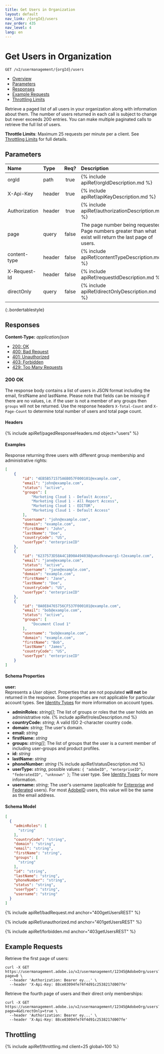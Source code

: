 ```yaml
---
title: Get Users in Organization
layout: default
nav_link: /{orgId}/users
nav_order: 435
nav_level: 4
lang: en
---
```


# <a name="getUsersWithPage" class="api-ref-title">Get Users in Organization</a>

```
GET /v2/usermanagement/{orgId}/users
```

* [Overview](#intro)
* [Parameters](#parameters)
* [Responses](#responses)
* [Example Requests](#exampleRequests)
* [Throttling Limits](#getUsersRESTThrottle)

<a name="intro" class="api-ref-subtitle"></a>
Retrieve a paged list of all users in your organization along with information about them. The number of users returned in each call is subject to change but never exceeds 200 entries. You can make multiple paginated calls to retrieve the full list of users.  

__Throttle Limits__: Maximum 25 requests per minute per a client. See [Throttling Limits](#getUsersRESTThrottle) for full details.

## <a name="parameters" class="api-ref-subtitle">Parameters</a>

| Name | Type | Req? | Description |
| :--- | :------ | :---: | :------ |
| orgId | path | true | {% include apiRef/orgIdDescription.md %} |
| X-Api-Key | header | true | {% include apiRef/apiKeyDescription.md %} |
| Authorization | header | true | {% include apiRef/authorizationDescription.md %} |
| page | query | false | The page number being requested. Page numbers greater than what exist will return the last page of users. |
| content-type | header | false | {% include apiRef/contentTypeDescription.md %} |
| X-Request-Id | header | false | {% include apiRef/requestIdDescription.md %} |
| directOnly | query | false | {% include apiRef/directOnlyDescription.md %} |
{:.bordertablestyle}

## <a name="responses" class="api-ref-subtitle">Responses</a>

__Content-Type:__ _application/json_

- [200: OK](#200getUsersREST)
- [400: Bad Request](#400getUsersREST)
- [401: Unauthorized](#401getUsersREST)
- [403: Forbidden](#403getUsersREST)
- [429: Too Many Requests](#getUsersRESTThrottle)

### <a name="200getUsersREST" class="api-ref-subtitle">200 OK</a>
The response body contains a list of users in JSON format including the email, firstName and lastName. Please note that fields can be missing if there are no values, i.e. if the user is not a member of any groups then `groups` will not be returned. Use the response headers `X-Total-Count` and `X-Page-Count` to determine total number of users and total page count.

#### Headers

{% include apiRef/pagedResponseHeaders.md object="users" %}

#### Examples
<a name="getUsersRESTExample" class="api-ref-subtitle">Response returning three users with different group membership and administrative rights:</a>
```json
[
    {
        "id": "4EB5B571575A6B057F000101@example.com",
        "email": "john@example.com",
        "status": "active",
        "groups": [
            "Marketing Cloud 1 - Default Access",
            "Marketing Cloud 1 - All Report Access",
            "Marketing Cloud 1 - EDITOR",
            "Marketing Cloud 1 - Default Access"
        ],
        "username": "john@example.com",
        "domain": "example.com",
        "firstName": "John",
        "lastName": "Doe",
        "countryCode": "US",
        "userType": "enterpriseID"
    },
    {
        "id": "6237573D58A4C1B90A494038@umsdkneworg1-t2example.com",
        "email": "jane@example.com",
        "status": "active",
        "username": "jane@example.com",
        "domain": "example.com",
        "firstName": "Jane",
        "lastName": "Doe",
        "countryCode": "US",
        "userType": "enterpriseID"
    },
    {
        "id": "0A0E84765756CF537F000101@example.com",
        "email": "bob@example.com",
        "status": "active",
        "groups": [
            "Document Cloud 1"
        ],
        "username": "bob@example.com",
        "domain": "example.com",
        "firstName": "Bob",
        "lastName": "James",
        "countryCode": "US",
        "userType": "enterpriseID"
    }
]
```

#### Schema Properties

__user:__  
Represents a _User_ object. Properties that are not populated __will not__ be returned in the response. Some properties are not applicable for particular account types. See [Identity Types](glossary.html#identity) for more information on account types.

* **adminRoles:** _string[]_; The list of groups or roles that the user holds an administrative role. {% include apiRef/rolesDescription.md %}
* __countryCode:__ _string_; A valid ISO 2-character country code.
* __domain:__ _string_; The user's domain.
* __email:__ _string_
* __firstName:__ _string_
* __groups:__ _string[]_; The list of groups that the user is a current member of including user-groups and product profiles.
* __id:__ _string_
* __lastName:__ _string_
* __phoneNumber:__ _string_
{% include apiRef/statusDescription.md %}
* __userType:__ _string_, possible values: `{ "adobeID", "enterpriseID", "federatedID", "unknown" }`; The user type. See [Identity Types](glossary.html#identity) for more information.
* __username:__ _string_; The user's username (applicable for [Enterprise](glossary.html#enterpriseId) and [Federated](glossary.html#federatedId) users). For most [AdobeID](glossary.html#adobeId) users, this value will be the same as the email address.

#### Schema Model

```json
[
  {
    "adminRoles": [
      "string"
    ],
    "countryCode": "string",
    "domain": "string",
    "email": "string",
    "firstName": "string",
    "groups": [
      "string"
    ],
    "id": "string",
    "lastName": "string",
    "phoneNumber": "string",
    "status": "string",
    "userType": "string",
    "username": "string"
  }
]
```

{% include apiRef/badRequest.md anchor="400getUsersREST" %}

{% include apiRef/unauthorized.md anchor="401getUsersREST" %}

{% include apiRef/forbidden.md anchor="403getUsersREST" %}

## <a name="exampleRequests" class="api-ref-subtitle">Example Requests</a>
Retrieve the first page of users:
```
curl -X GET https://usermanagement.adobe.io/v2/usermanagement/12345@AdobeOrg/users?page=0 \
  --header 'Authorization: Bearer ey...' \
  --header 'X-Api-Key: 88ce03094fe74f4d91c2538217d007fe'
 ```
Retrieve the fourth page of users and their direct only memberships:
```
curl -X GET https://usermanagement.adobe.io/v2/usermanagement/12345@AdobeOrg/users?page=4&directOnly=true \
  --header 'Authorization: Bearer ey...' \
  --header 'X-Api-Key: 88ce03094fe74f4d91c2538217d007fe'
 ```

## <a name="getUsersRESTThrottle" class="api-ref-subtitle">Throttling</a>

{% include apiRef/throttling.md client=25 global=100 %}